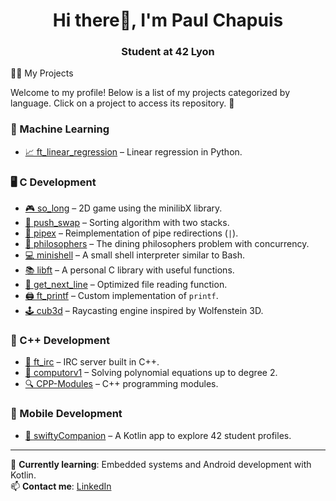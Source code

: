 <h1 align="center">Hi there👋, I'm Paul Chapuis</h1>
<h3 align="center">Student at 42 Lyon</h3

## 👨‍💻 My Projects  

Welcome to my profile! Below is a list of my projects categorized by language. Click on a project to access its repository. 🚀  

### 🔢 Machine Learning  
- [📈 ft_linear_regression](https://github.com/pchapuis1/ft_linear_regression) – Linear regression in Python.  

### 🖥️ C Development  
- [🎮 so_long](https://github.com/pchapuis1/so_long) – 2D game using the minilibX library.  
- [🔢 push_swap](https://github.com/pchapuis1/push_swap) – Sorting algorithm with two stacks.  
- [🔗 pipex](https://github.com/pchapuis1/pipex) – Reimplementation of pipe redirections (`|`).  
- [🤔 philosophers](https://github.com/pchapuis1/philosophers) – The dining philosophers problem with concurrency.  
- [💻 minishell](https://github.com/pchapuis1/minishell) – A small shell interpreter similar to Bash.  
- [📚 libft](https://github.com/pchapuis1/libft) – A personal C library with useful functions.  
- [📖 get_next_line](https://github.com/pchapuis1/get_next_line) – Optimized file reading function.  
- [🖨️ ft_printf](https://github.com/pchapuis1/ft_printf) – Custom implementation of `printf`.  
- [🕹️ cub3d](https://github.com/pchapuis1/cub3d) – Raycasting engine inspired by Wolfenstein 3D.  

### 💎 C++ Development  
- [💬 ft_irc](https://github.com/pchapuis1/ft_irc) – IRC server built in C++.  
- [🧮 computorv1](https://github.com/pchapuis1/computorv1) – Solving polynomial equations up to degree 2.  
- [🔍 CPP-Modules](https://github.com/pchapuis1/CPP-Modules) – C++ programming modules.  

### 📱 Mobile Development  
- [📲 swiftyCompanion](https://github.com/pchapuis1/swiftyCompanion) – A Kotlin app to explore 42 student profiles.  

---  

🌱 **Currently learning**: Embedded systems and Android development with Kotlin.  
📫 **Contact me**: [LinkedIn](https://linkedin.com/in/www.linkedin.com/in/paulchapuis)  

